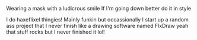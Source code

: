 Wearing a mask with a ludicrous smile
If I'm going down better do it in style

I do haxeflixel thingies! Mainly funkin but occassionally I start up a random ass project that I never finish like a drawing software named FlxDraw 
yeah that stuff rocks but I never finished it lol!
